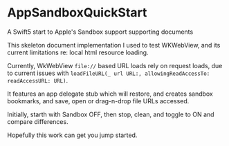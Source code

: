 # AppSandboxQuickStart
A Swift5 start to Apple's Sandbox support supporting documents

This skeleton document implementation I used to test WKWebView, and its current limitations re: local html resource loading.

Currently, WkWebView `file://` based URL loads rely on request loads, due to current issues with `loadFileURL(_ url URL:, allowingReadAccessTo: readAccessURL: URL)`.

It features an app delegate stub which will restore, and creates sandbox bookmarks, and save, open or drag-n-drop file URLs accessed.

Initially, starth with Sandbox OFF, then stop, clean, and toggle to ON and compare differences.

Hopefully this work can get you jump started.
